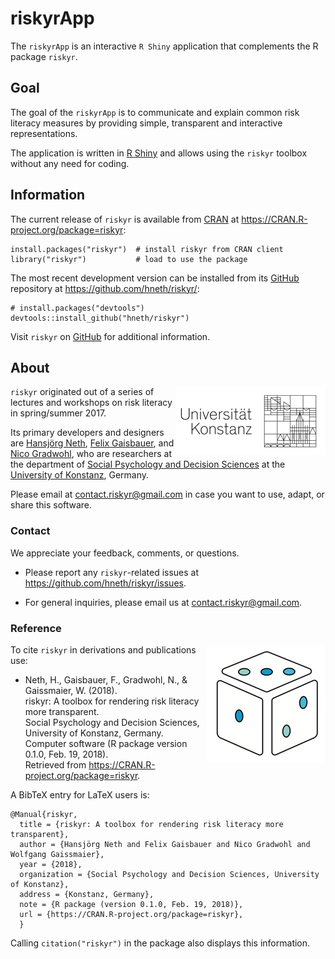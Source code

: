 # riskyrApp



The `riskyrApp` is an interactive `R Shiny` application that complements the R package `riskyr`. 



## Goal

The goal of the `riskyrApp` is to communicate and explain common risk literacy measures by providing simple, transparent and interactive representations.

The application is written in [R Shiny](https://shiny.rstudio.com/) and allows using the `riskyr` toolbox without any need for coding.


## Information

The current release of `riskyr` is available from [CRAN](https://CRAN.R-project.org/) at  <https://CRAN.R-project.org/package=riskyr>: 

```{r}
install.packages("riskyr")  # install riskyr from CRAN client
library("riskyr")           # load to use the package
```


The most recent development version can be installed from its [GitHub](https://github.com) repository at <https://github.com/hneth/riskyr/>: 

```{r}
# install.packages("devtools")
devtools::install_github("hneth/riskyr")
```

Visit `riskyr` on [GitHub](https://github.com/hneth/riskyr) for additional information. 



## About

<!-- uni.kn logo and link to SPDS: -->  
<!-- ![](./www/uniKn_logo.png) --> 
<a href="https://www.spds.uni-konstanz.de/">
<!--<img src = "./www/uniKn_logo.png" alt = "spds.uni.kn" style = "width: 300px; float: right; border:20;"/> --> 
<img src = "./www/uniKn_logo_s.png" alt = "spds.uni.kn" align = "right" style = "float: right; border:20;"/>
</a>

`riskyr` originated out of a series of lectures and workshops on risk literacy in spring/summer 2017. 

Its primary developers and designers are 
[Hansjörg Neth](https://www.spds.uni-konstanz.de/hans-neth), 
[Felix Gaisbauer](https://www.spds.uni-konstanz.de/felix-gaisbauer), and 
[Nico Gradwohl](https://www.spds.uni-konstanz.de/nico-gradwohl), 
who are researchers at the department of 
[Social Psychology and Decision Sciences](https://www.spds.uni-konstanz.de) at the 
[University of Konstanz](https://www.uni-konstanz.de/en/), Germany. 

Please email at <contact.riskyr@gmail.com>  in case you want to use, adapt, or share this software.


### Contact

We appreciate your feedback, comments, or questions. 

- Please report any `riskyr`-related issues at <https://github.com/hneth/riskyr/issues>.

- For general inquiries, please email us at <contact.riskyr@gmail.com>. 


### Reference

<!-- riskyr logo: -->  
<a href = "https://github.com/hneth/riskyr">

<img src = "./www/riskyr_cube_s.png" alt = "riskyr" align = "right" style = "float: right; border:20;"/>
</a>


To cite `riskyr` in derivations and publications use:

-  Neth, H., Gaisbauer, F., Gradwohl, N., & Gaissmaier, W. (2018).    
    riskyr: A toolbox for rendering risk literacy more transparent.    
    Social Psychology and Decision Sciences, University of Konstanz, Germany.    
    Computer software (R package version 0.1.0, Feb. 19, 2018).    
    Retrieved from <https://CRAN.R-project.org/package=riskyr>.   

A BibTeX entry for LaTeX users is: 

    @Manual{riskyr,
      title = {riskyr: A toolbox for rendering risk literacy more transparent},
      author = {Hansjörg Neth and Felix Gaisbauer and Nico Gradwohl and Wolfgang Gaissmaier},
      year = {2018},
      organization = {Social Psychology and Decision Sciences, University of Konstanz},
      address = {Konstanz, Germany},
      note = {R package (version 0.1.0, Feb. 19, 2018)},
      url = {https://CRAN.R-project.org/package=riskyr},
      }    
    
Calling `citation("riskyr")` in the package also displays this information.

